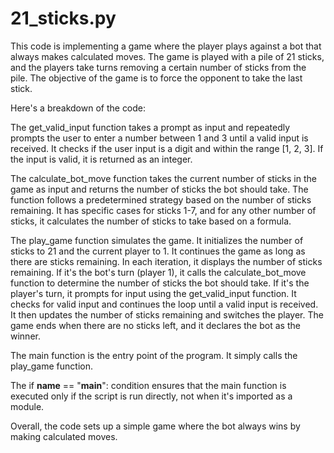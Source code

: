# 21_sticks.py

This code is implementing a game where the player plays against a bot that always makes calculated moves. The game is played with a pile of 21 sticks, and the players take turns removing a certain number of sticks from the pile. The objective of the game is to force the opponent to take the last stick.

Here's a breakdown of the code:

The get_valid_input function takes a prompt as input and repeatedly prompts the user to enter a number between 1 and 3 until a valid input is received. It checks if the user input is a digit and within the range [1, 2, 3]. If the input is valid, it is returned as an integer.

The calculate_bot_move function takes the current number of sticks in the game as input and returns the number of sticks the bot should take. The function follows a predetermined strategy based on the number of sticks remaining. It has specific cases for sticks 1-7, and for any other number of sticks, it calculates the number of sticks to take based on a formula.

The play_game function simulates the game. It initializes the number of sticks to 21 and the current player to 1. It continues the game as long as there are sticks remaining. In each iteration, it displays the number of sticks remaining. If it's the bot's turn (player 1), it calls the calculate_bot_move function to determine the number of sticks the bot should take. If it's the player's turn, it prompts for input using the get_valid_input function. It checks for valid input and continues the loop until a valid input is received. It then updates the number of sticks remaining and switches the player. The game ends when there are no sticks left, and it declares the bot as the winner.

The main function is the entry point of the program. It simply calls the play_game function.

The if __name__ == "__main__": condition ensures that the main function is executed only if the script is run directly, not when it's imported as a module.

Overall, the code sets up a simple game where the bot always wins by making calculated moves.




